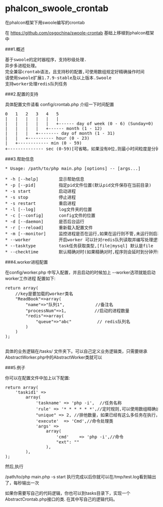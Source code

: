 # phalcon_swoole_crontab
在phalcon框架下用swoole编写的crontab

在 https://github.com/osgochina/swoole-crontab 基础上移植到phalcon框架中

###1.概述
<pre>
基于swoole的定时器程序，支持秒级处理.
异步多进程处理。
完全兼容crontab语法，且支持秒的配置,可使用数组规定好精确操作时间
请使用swoole扩展1.7.9-stable及以上版本.Swoole
支持worker处理redis队列任务
</pre>

###2.配置的支持

具体配置文件请看 config/crontab.php 介绍一下时间配置
<pre>
0   1   2   3   4   5
|   |   |   |   |   |
|   |   |   |   |   +------ day of week (0 - 6) (Sunday=0)
|   |   |   |   +------ month (1 - 12)
|   |   |   +-------- day of month (1 - 31)
|   |   +---------- hour (0 - 23)
|   +------------ min (0 - 59)
+-------------- sec (0-59)[可省略，如果没有0位,则最小时间粒度是分钟]
</pre>

###3.帮助信息

<pre>
* Usage: /path/to/php main.php [options] -- [args...]

* -h [--help]        显示帮助信息
* -p [--pid]         指定pid文件位置(默认pid文件保存在当前目录)
* -s start           启动进程
* -s stop            停止进程
* -s restart         重启进程
* -l [--log]         log文件夹的位置
* -c [--config]      config文件的位置
* -d [--daemon]      是否后台运行
* -r [--reload]      重新载入配置文件
* -m [--monitor]     监控进程是否在运行,如果在运行则不管,未运行则启动进程
* --worker           开启worker 可以针对redis队列读取并编写处理逻辑
* --tasktype         task任务获取类型,[file|mysql] 默认是file
* --checktime        默认精确对时(如果精确对时,程序则会延时到分钟开始0秒启动) 值为false则不精确对时
</pre>

###4.worker进程配置

在config/worker.php 中写入配置，并且启动的时候加上 --worker选项就能启动worker工作进程 配置如下:

<pre>
return array(
    //key是要加载的worker类名
    "ReadBook"=>array(
        "name"=>"队列1",            //备注名
        "processNum"=>1,           //启动的进程数量
        "redis"=>array(
            "queue"=>"abc"          // redis队列名
        )
    )
);

</pre>

具体的业务逻辑在/tasks/ 文件夹下。可以自己定义业务逻辑类，只需要继承AbstractWorker.php中的AbstractWorker类就可以

###5.例子

你可以在配置文件中加上以下配置:
<pre>
return array(
    'taskid1' =>
        array(
            'taskname' => 'php -i',  //任务名称
            'rule' => '* * * * * *',//定时规则,可以使用数组精确设置时间 如：array("22:18","2015-11-11 00:00:00 ","10:20:39")
            "unique" => 2, //排他数量，如果已经有这么多任务在执行，即使到了下一次执行时间，也不执行
            'execute'  => 'Cmd',//命令处理类
            'args' =>
                array(
                    'cmd'    => 'php -i',//命令
                    "ext": ""
                ),
        ),
);
</pre>

然后,执行

/path/to/php main.php -s start
执行完成以后你就可以在/tmp/test.log看到输出了，每秒输出一次

如果你需要写自己的代码逻辑，你也可以到tasks目录下，实现一个AbstractCrontab.php接口的类. 在其中写自己的逻辑代码。


